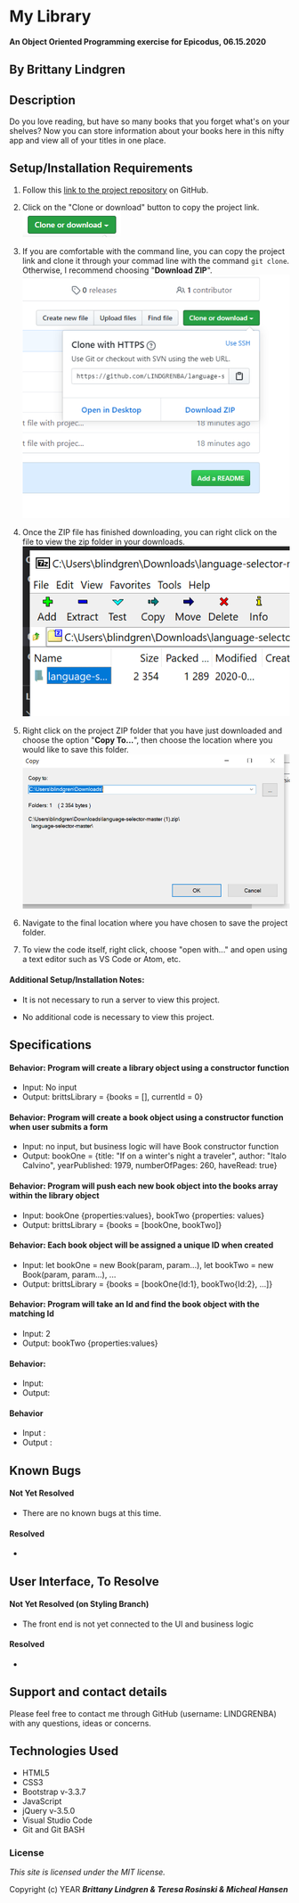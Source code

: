 # My Library

#### An Object Oriented Programming exercise for Epicodus, 06.15.2020

## By Brittany Lindgren

## Description

Do you love reading, but have so many books that you forget what's on your shelves? Now you can store information about your books here in this nifty app and view all of your titles in one place.

## Setup/Installation Requirements

1. Follow this [link to the project repository](https://github.com/LINDGRENBA/my-library) on GitHub.

2. Click on the "Clone or download" button to copy the project link.
![Image of GitHub Clone or download button](img/readme/clone-download-button.PNG) 

3. If you are comfortable with the command line, you can copy the project link and clone it through your commad line with the command `git clone`. Otherwise, I recommend choosing "**Download ZIP**". 
![Download ZIP option on GitHub](img/readme/download-zip.PNG)

4. Once the ZIP file has finished downloading, you can right click on the file to view the zip folder in your downloads. 
![ZIP folder in downloads](img/readme/zip-folder.PNG)

5. Right click on the project ZIP folder that you have just downloaded and choose the option "**Copy To...**", then choose the location where you would like to save this folder. 
![Saving ZIP to new location with 'Copy To'](img/readme/copy-to.PNG)

6. Navigate to the final location where you have chosen to save the project folder.

7. To view the code itself, right click, choose "open with..." and open using a text editor such as VS Code or Atom, etc.

#### Additional Setup/Installation Notes:

* It is not necessary to run a server to view this project.

* No additional code is necessary to view this project.

## Specifications

#### Behavior: Program will create a library object using a constructor function
* Input: No input
* Output: brittsLibrary = {books = [], currentId = 0}

#### Behavior: Program will create a book object using a constructor function when user submits a form
* Input: no input, but business logic will have Book constructor function
* Output: bookOne = {title: "If on a winter's night a traveler", author: "Italo Calvino", yearPublished: 1979, numberOfPages: 260, haveRead: true}

#### Behavior: Program will push each new book object into the books array within the library object
* Input: bookOne {properties:values}, bookTwo {properties: values}
* Output: brittsLibrary = {books = [bookOne, bookTwo]}

#### Behavior: Each book object will be assigned a unique ID when created
* Input: let bookOne = new Book(param, param...), let bookTwo = new Book(param, param...), ...
* Output: brittsLibrary = {books = [bookOne{Id:1}, bookTwo{Id:2}, ...]}

#### Behavior: Program will take an Id and find the book object with the matching Id
* Input: 2
* Output: bookTwo {properties:values}

#### Behavior: 
* Input: 
* Output:

#### Behavior
* Input :
* Output :

## Known Bugs

#### Not Yet Resolved
* There are no known bugs at this time.
#### Resolved
* 


## User Interface, To Resolve
#### Not Yet Resolved (on Styling Branch)
* The front end is not yet connected to the UI and business logic
#### Resolved
* 

## Support and contact details

Please feel free to contact me through GitHub (username: LINDGRENBA) with any questions, ideas or concerns.  

## Technologies Used

* HTML5
* CSS3
* Bootstrap v-3.3.7
* JavaScript
* jQuery v-3.5.0
* Visual Studio Code 
* Git and Git BASH 

### License

*This site is licensed under the MIT license.*

Copyright (c) YEAR **_Brittany Lindgren & Teresa Rosinski & Micheal Hansen_**